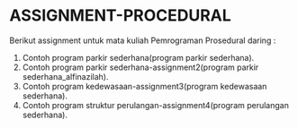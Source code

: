# ASSIGNMENT-PROCEDURAL
Berikut assignment untuk mata kuliah Pemrograman Prosedural daring :

1. Contoh program parkir sederhana(program parkir sederhana).
2. Contoh program parkir sederhana-assignment2(program parkir sederhana_alfinazilah).
3. Contoh program kedewasaan-assignment3(program kedewasaan sederhana).
4. Contoh program struktur perulangan-assignment4(program perulangan sederhana).
